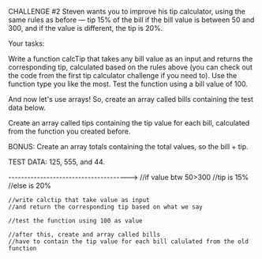 CHALLENGE #2
Steven wants you to improve his tip calculator, using the same rules as before — tip 15% of the bill if the bill value is between 50 and 300, and if the value is different, the tip is 20%.

Your tasks:

Write a function calcTip that takes any bill value as an input and returns the corresponding tip, calculated based on the rules above (you can check out the code from the first tip calculator challenge if you need to). Use the function type you like the most. Test the function using a bill value of 100.

And now let's use arrays! So, create an array called bills containing the test data below.

Create an array called tips containing the tip value for each bill, calculated from the function you created before.

BONUS: Create an array totals containing the total values, so the bill + tip.

TEST DATA: 125, 555, and 44.

-------------------------------------->
    //if value btw 50>300
    //tip is 15%
    //else is 20%

    //write calctip that take value as input
    //and return the corresponding tip based on what we say

    //test the function using 100 as value

    //after this, create and array called bills 
    //have to contain the tip value for each bill calulated from the old function

